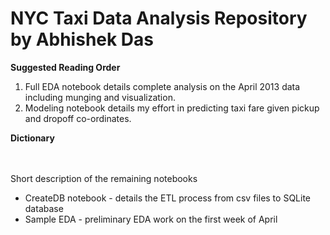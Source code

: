# NYC Taxi Data Analysis Repository by Abhishek Das

**Suggested Reading Order**

1. Full EDA notebook details complete analysis on the April 2013 data including munging and visualization.
2. Modeling notebook details my effort in predicting taxi fare given pickup and dropoff co-ordinates.

**Dictionary**

<br> </br>Short description of the remaining notebooks

* CreateDB notebook - details the ETL process from csv files to SQLite database
* Sample EDA - preliminary EDA work on the first week of April
